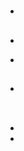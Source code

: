 # 



- 

## 

### 

> 

- 

> 

- 

### 





## 



## 











- 







### 



![]()

### 

- []()
- []()

